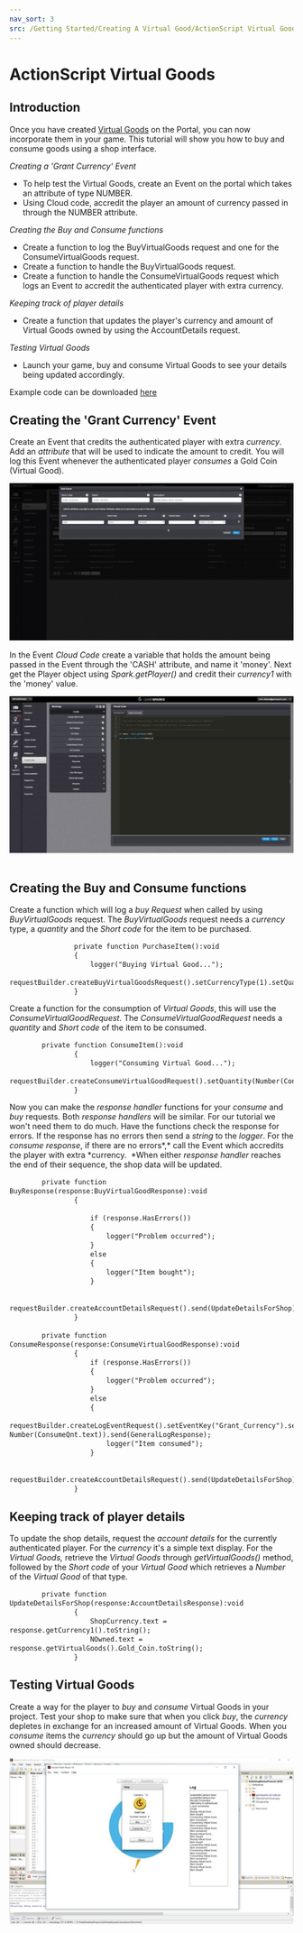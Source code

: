 ```yaml
---
nav_sort: 3
src: /Getting Started/Creating A Virtual Good/ActionScript Virtual Goods.md
---
```


# ActionScript Virtual Goods

## Introduction

Once you have created [Virtual Goods](./README.md) on the Portal, you can now incorporate them in your game. This tutorial will show you how to buy and consume goods using a shop interface.

*Creating a 'Grant Currency' Event*

  * To help test the Virtual Goods, create an Event on the portal which takes an attribute of type NUMBER.
  * Using Cloud code, accredit the player an amount of currency passed in through the NUMBER attribute.

*Creating the Buy and Consume functions*

  * Create a function to log the BuyVirtualGoods request and one for the ConsumeVirtualGoods request.
  * Create a function to handle the BuyVirtualGoods request.
  * Create a function to handle the ConsumeVirtualGoods request which logs an Event to accredit the authenticated player with extra currency.

*Keeping track of player details*

  * Create a function that updates the player's currency and amount of Virtual Goods owned by using the AccountDetails request.

*Testing Virtual Goods*

  * Launch your game, buy and consume Virtual Goods to see your details being updated accordingly.

Example code can be downloaded [here](http://repo.gamesparks.net/docs/tutorial-assets/ActionscriptVirtualGoodsMXML.zip)

## Creating the 'Grant Currency' Event

Create an Event that credits the authenticated player with extra *currency*. Add an *attribute* that will be used to indicate the amount to credit. You will log this Event whenever the authenticated player *consumes* a Gold Coin (Virtual Good).


![l](img/AS/1.png)

In the Event *Cloud Code* create a variable that holds the amount being passed in the Event through the 'CASH' attribute, and name it 'money'. Next get the Player object using *Spark.getPlayer()* and credit their *currency1* with the 'money' value.

![l](img/AS/2.png)
 

## Creating the Buy and Consume functions

Create a function which will log a *buy Request* when called by using *BuyVirtualGoods* request. The *BuyVirtualGoods* request needs a *currency* type, a *quantity* and the *Short code* for the item to be purchased.


```
    			private function PurchaseItem():void
    			{
    				logger("Buying Virtual Good...");
    				requestBuilder.createBuyVirtualGoodsRequest().setCurrencyType(1).setQuantity(Number(BuyQnt.text)).setShortCode("Gold_Coin").send(BuyResponse);
    			}
```

Create a function for the consumption of *Virtual Goods*, this will use the *ConsumeVirtualGoodRequest.* The *ConsumeVirtualGoodRequest* needs a *quantity* and *Short code* of the item to be consumed.

```
    	private function ConsumeItem():void
    			{
    				logger("Consuming Virtual Good...");
    				requestBuilder.createConsumeVirtualGoodRequest().setQuantity(Number(ConsumeQnt.text)).setShortCode("Gold_Coin").send(ConsumeResponse);
    			}
```

Now you can make the *response* *handler* functions for your *consume* and *buy* requests. Both *response handlers* will be similar. For our tutorial we won't need them to do much. Have the functions check the response for errors. If the response has no errors then send a *string* to the *logger*. For the *consume* *response*, if there are no errors*,* call the Event which accredits the player with extra *currency.  *When either *response* *handler* reaches the end of their sequence, the shop data will be updated.

```
    	private function BuyResponse(response:BuyVirtualGoodResponse):void
    			{

    				if (response.HasErrors())
    				{
    					logger("Problem occurred");
    				}
    				else
    				{
    					logger("Item bought");
    				}

    				requestBuilder.createAccountDetailsRequest().send(UpdateDetailsForShop);
    			}

    	private function ConsumeResponse(response:ConsumeVirtualGoodResponse):void
    			{
    				if (response.HasErrors())
    				{
    					logger("Problem occurred");
    				}
    				else
    				{
    					requestBuilder.createLogEventRequest().setEventKey("Grant_Currency").setNumberEventAttribute("CASH", Number(ConsumeQnt.text)).send(GeneralLogResponse);
    					logger("Item consumed");
    				}

    				requestBuilder.createAccountDetailsRequest().send(UpdateDetailsForShop);
    			}
```

## Keeping track of player details

To update the shop details, request the *account* *details* for the currently authenticated player. For the *currency* it's a simple text display. For the *Virtual* *Goods,* retrieve the *Virtual Goods* through *getVirtualGoods()* method, followed by the *Short code* of your *Virtual Good* which retrieves a *Number* of the *Virtual Good* of that type.

```
    	private function UpdateDetailsForShop(response:AccountDetailsResponse):void
    			{
    				ShopCurrency.text = response.getCurrency1().toString();
    				NOwned.text = response.getVirtualGoods().Gold_Coin.toString();
    			}
```

## Testing Virtual Goods

Create a way for the player to *buy* and *consume* Virtual Goods in your project. Test your shop to make sure that when you click *buy*, the *currency* depletes in exchange for an increased amount of Virtual Goods. When you *consume* items the *currency* should go up but the amount of Virtual Goods owned should decrease.

![l](img/AS/3.jpg)
